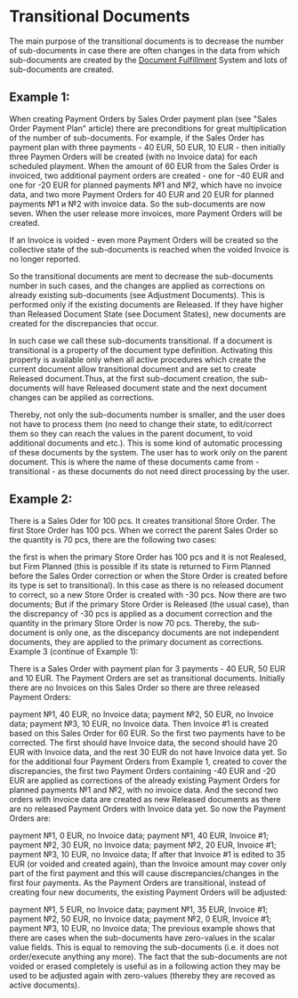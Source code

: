 # Transitional Documents

The main purpose of the transitional documents is to decrease the number of sub-documents in case there are often changes in the data from which sub-documents are created by the [Document Fulfillment](document-fulfillment.md) System and lots of sub-documents are created.

## Example 1:

When creating Payment Orders by Sales Order payment plan (see "Sales Order Payment Plan" article) there are preconditions for great multiplication of the number of sub-documents. For example, if the Sales Order has payment plan with three payments - 40 EUR, 50 EUR, 10 EUR - then initially three Paymen Orders will be created (with no Invoice data) for each scheduled playment. When the amount of 60 EUR from the Sales Order is invoiced, two additional payment orders are created - one for -40 EUR and one for -20 EUR for planned payments №1 and №2, which have no invoice data, and two more Payment Orders for 40 EUR and 20 EUR for planned payments №1 и №2 with invoice data. So the sub-documents are now seven. When the user release more invoices, more Payment Orders will be created.

If an Invoice is voided - even more Payment Orders will be created so the collective state of the sub-documents is reached when the voided Invoice is no longer reported.

So the transitional documents are ment to decrease the sub-documents number in such cases, and the changes are applied as corrections on already existing sub-documents (see Adjustment Documents). This is performed only if the existing documents are Released. If they have higher than Released Document State (see Document States), new documents are created for the discrepancies that occur.

In such case we call these sub-documents transitional. If a document is transitional is a property of the document type definition. Activating this property is available only when all active procedures which create the current document allow transitional document and are set to create Released document.Thus, at the first sub-document creation, the sub-documents will have Released document state and the next document changes can be applied as corrections.

Thereby, not only the sub-documents number is smaller, and the user does not have to process them (no need to change their state, to edit/correct them so they can reach the values in the parent document, to void additional documents and etc.). This is some kind of automatic processing of these documents by the system. The user has to work only on the parent document. This is where the name of these documents came from - transitional - as these documents do not need direct processing by the user.

## Example 2:

There is a Sales Oder for 100 pcs. It creates transitional Store Order. The first Store Order has 100 pcs. When we correct the parent Sales Order so the quantity is 70 pcs, there are the following two cases:

the first is when the primary Store Order has 100 pcs and it is not Realesed, but Firm Planned (this is possible if its state is returned to Firm Planned before the Sales Order correction or when the Store  Order is created before its type is set to transitional). In this case as there is no released document to correct, so a new Store Order is created with -30 pcs. Now there are two documents;
But if the primary Store Order is Released (the usual case), than the discrepancy of -30 pcs is applied as a document correction and the quantity in the primary Store Order is now 70 pcs. Thereby, the sub-document is only one, as the discepancy documents are not independent documents, they are applied to the primary document as corrections.
Example 3 (continue of Example 1):

There is a Sales Order with payment plan for 3 payments - 40 EUR, 50 EUR and 10 EUR. The Payment Orders are set as transitional documents. Initially there are no Invoices on this Sales Order so there are three released Payment Orders:

payment №1, 40 EUR, no Invoice data;
payment №2, 50 EUR, no Invoice data;
payment №3, 10 EUR, no Invoice data.
Then Invoice #1 is created based on this Sales Order for 60 EUR. So the first two payments have to be corrected. The first should have Invoice data, the second should have 20 EUR with Invoice data, and the rest 30 EUR do not have Invoice data yet. So for the additional four Payment Orders from Example 1, created to cover the discrepancies, the first two Payment Orders containing -40 EUR and -20 EUR are applied as corrections of the already existing Payment Orders for planned payments №1 and №2, with no invoice data. And the second two orders with invoice data are created as new Released documents as there are no released Payment Orders with Invoice data yet. So now the Payment Orders are:

payment №1, 0 EUR, no Invoice data;
payment №1, 40 EUR, Invoice #1;
payment №2, 30 EUR, no Invoice data;
payment №2, 20 EUR, Invoice #1;
payment №3, 10 EUR, no Invoice data;
If after that Invoice #1 is edited to 35 EUR  (or voided and created again), than the Invoice amount may cover only part of the first payment and this will cause discrepancies/changes in the first four payments. As the Payment Orders are transitional, instead of creating four new documents, the existing Payment Orders will be adjusted:

payment №1, 5 EUR, no Invoice data;
payment №1, 35 EUR, Invoice #1;
payment №2, 50 EUR, no Invoice data;
payment №2, 0 EUR, Invoice #1;
payment №3, 10 EUR, no Invoice data;
The previous example shows that there are cases when the sub-documents have zero-values in the scalar value fields. This is equal to removing the sub-documents (i.e. it does not order/execute anything any more). The fact that the sub-documents are not voided or erased completely is useful as in a following action they may be used to be adjusted again with zero-values (thereby they are recoved as active documents).
